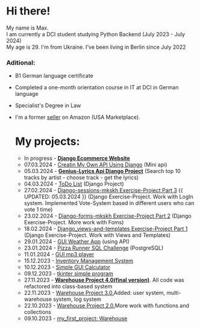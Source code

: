 # Hi there!

My name is Max.  
I am currently a DCI student studying Python Backend (July 2023 - July 2024)  
My age is 29. I'm from Ukraine. I've been living in Berlin since July 2022  

### Aditional:
* B1 German language certificate
* Completed a one-month orientation course in IT at DCI in German language
* Specialist's Degree in Law
* I'm a former [seller](https://www.amazon.com/sp?ie=UTF8&seller=A1BBA58K2MDADI&isAmazonFulfilled=0&asin=B077RT9KMV&ref_=olp_merch_name_7) on Amazon (USA Marketplace).

  # My projects:
  - In progress - [**Django Ecommerce Website**](https://github.com/mkskh/Django_Ecommerce_Website)
  - 07.03.2024 - [Creatin My Own API Using Django](https://github.com/mkskh/creating_api_using_django?tab=readme-ov-file) (Mini api)
  - 05.03.2024 - [**Genius-Lyrics Api Django Project**](https://github.com/mkskh/genius_api_django_project) (Search top 10 tracks by artist - choose track - get the lyrics)
  - 04.03.2024 - [ToDo List](https://github.com/mkskh/todo_list_django_project) (Django Project)
  - 27.02.2024 - [Django-sessions-mkskh Exercise-Project Part 3](https://github.com/mkskh/Django-sessions-mkskh)  {{ UPDATED: 05.03.2024 }} (Django Exercise-Project. Work with LogIn system. Implemented Vote-System based in different users who can vote 1 time)
  - 23.02.2024 - [Django-forms-mkskh Exercise-Project Part 2](https://github.com/mkskh/Django-forms-mkskh) (Django Exercise-Project. More work with Foms)
  - 18.02.2024 - [Django_views-and-templates Exercise-Project Part 1](https://github.com/mkskh/Django_views-and-templates-mkskh/tree/main) (Django Exercise-Project. Work with Views and Templates)
  - 29.01.2024 - [GUI Weather App](https://github.com/mkskh/GUI_Weather_App/) (using API)
  - 23.01.2024 - [Pizza Runner SQL Challenge](https://github.com/mkskh/pizza-runner-sql-challenge) (PostgreSQL)
  - 11.01.2024 - [GUI mp3 player](https://github.com/mkskh/GUI-mp3-player) 
  - 15.12.2023 - [Inventory Management System](https://github.com/mkskh/inventory-management-system)
  - 10.12.2023 - [Simple GUI Calculator](https://github.com/mkskh/Simple-GUI-Calculator)
  - 09.12.2023 - [tkinter simple program](https://github.com/mkskh/tkinter)
  - 27.11.2023 - [**Warehouse Project 4.0(final version)**](https://github.com/mkskh/Warehouse_4.0). All code was refactored into class-based system
  - 22.11.2023 - [Warehouse Project 3.0.](https://github.com/mkskh/warehouse_project_3.0)Added: user system, multi-warehouse system, log system
  - 22.10.2023 - [Warehouse Project 2.0.](https://github.com/mkskh/updated_project_warehouse)More work with functions and collections
  - 09.10.2023 - [my_first_project: Warehouse](https://github.com/mkskh/my_first_project)

